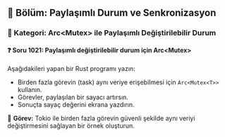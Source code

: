 ## 📘 Bölüm: Paylaşımlı Durum ve Senkronizasyon
### 🔹 Kategori: Arc<Mutex<T>> ile Paylaşımlı Değiştirilebilir Durum
#### ❓ Soru 1021: Paylaşımlı değiştirilebilir durum için Arc<Mutex<T>>

Aşağıdakileri yapan bir Rust programı yazın:

- Birden fazla görevin (task) aynı veriye erişebilmesi için `Arc<Mutex<T>>` kullanın.
- Görevler, paylaşılan bir sayacı artırsın.
- Sonuçta sayaç değerini ekrana yazdırın.

🔧 **Görev:** Tokio ile birden fazla görevin güvenli şekilde aynı veriyi değiştirmesini sağlayan bir örnek oluşturun.
